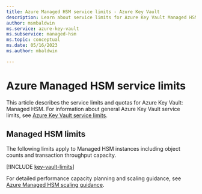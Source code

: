 ```yaml
---
title: Azure Managed HSM service limits - Azure Key Vault
description: Learn about service limits for Azure Key Vault Managed HSM, including object limits and transaction capacity.
author: msmbaldwin
ms.service: azure-key-vault
ms.subservice: managed-hsm
ms.topic: conceptual
ms.date: 05/16/2023
ms.author: mbaldwin

---
```

# Azure Managed HSM service limits

This article describes the service limits and quotas for Azure Key Vault: Managed HSM. For information about general Azure Key Vault service limits, see [Azure Key Vault service limits](../general/service-limits.md).

## Managed HSM limits

The following limits apply to Managed HSM instances including object counts and transaction throughput capacity.

[!INCLUDE [key-vault-limits](~/reusable-content/ce-skilling/azure/includes/key-vault/managed-hsm-service-limits.md)]

For detailed performance capacity planning and scaling guidance, see [Azure Managed HSM scaling guidance](scaling-guidance.md).
